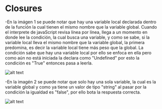 # Closures

-En la imágen 1 se puede notar que hay una variable local declarada dentro de la función la cual tienen el mismo nombre que la variable global.
Cuando el interprete de javaScript revisa línea por línea, llega a un momento en donde lee la condición, la cual busca una variable, y como se sabe, si la variable local lleva el mismo nombre que la variable global, la primera predomina, es decir la variable local tiene más peso que la global. La condición sabe que hay una variable local por ello se enfoca en ella pero como aún no está iniciada la declara como "Undefined" por esto la condición es "True" entonces pasa a leerla.

![alt text](http://i68.tinypic.com/x40utl.jpg)

-En la imagén 2 se puede notar que solo hay una sola variable, la cual es la variable global y como ya tiene un valor de tipo "string" al pasar por la condición la igualdad es "false", por ello bota la respuesta correcta.

![alt text](http://i64.tinypic.com/2vb0vph.jpg)